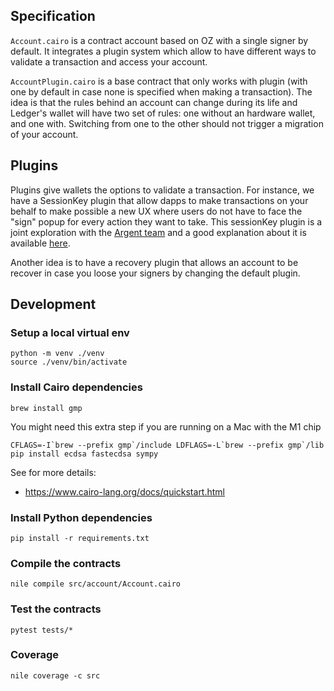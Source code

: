 ## Specification

`Account.cairo` is a contract account based on OZ with a single signer by default. It integrates a plugin system which allow to have different ways to validate a transaction and access your account. 

`AccountPlugin.cairo` is a base contract that only works with plugin (with one by default in case none is specified when making a transaction).
The idea is that the rules behind an account can change during its life and Ledger's wallet will have two set of rules: one without an hardware wallet, and one with. Switching from one to the other should not trigger a migration of your account.

## Plugins

Plugins give wallets the options to validate a transaction. For instance, we have a SessionKey plugin that allow dapps to make transactions on your behalf to make possible a new UX where users do not have to face the "sign" popup for every action they want to take.
This sessionKey plugin is a joint exploration with the [Argent team](https://github.com/argentlabs/argent-contracts-starknet) and a good explanation about it is available [here](https://www.notion.so/argenthq/Argent-X-Supporting-On-chain-Games-1ec71fc2b6ad4fe19b8f22cc677838b9).

Another idea is to have a recovery plugin that allows an account to be recover in case you loose your signers by changing the default plugin.

## Development

### Setup a local virtual env

```
python -m venv ./venv
source ./venv/bin/activate
```

### Install Cairo dependencies
```
brew install gmp
```

You might need this extra step if you are running on a Mac with the M1 chip

```
CFLAGS=-I`brew --prefix gmp`/include LDFLAGS=-L`brew --prefix gmp`/lib pip install ecdsa fastecdsa sympy
```



See for more details:
- https://www.cairo-lang.org/docs/quickstart.html


### Install Python dependencies
```
pip install -r requirements.txt
```

### Compile the contracts
```
nile compile src/account/Account.cairo
```

### Test the contracts
```
pytest tests/*
```

### Coverage
```
nile coverage -c src
```
